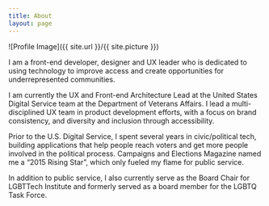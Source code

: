 ```yaml
---
title: About
layout: page
---
```

![Profile Image]({{ site.url }}/{{ site.picture }})

<p>I am a front-end developer, designer and UX leader who is dedicated to using technology to improve access and create opportunities for underrepresented communities.</p>

<p>I am currently the UX and Front-end Architecture Lead at the United States Digital Service team at the Department of Veterans Affairs. I lead a multi-disciplined UX team in product development efforts, with a focus on brand consistency, and diversity and inclusion through accessibility.</p>

<p>Prior to the U.S. Digital Service, I spent several years in civic/political tech, building applications that help people reach voters and get more people involved in the political process. Campaigns and Elections Magazine named me a “2015 Rising Star”, which only fueled my flame for public service.</p>

<p>In addition to public service, I also currently serve as the Board Chair for LGBTTech Institute and formerly served as a board member for the LGBTQ Task Force.</p>

